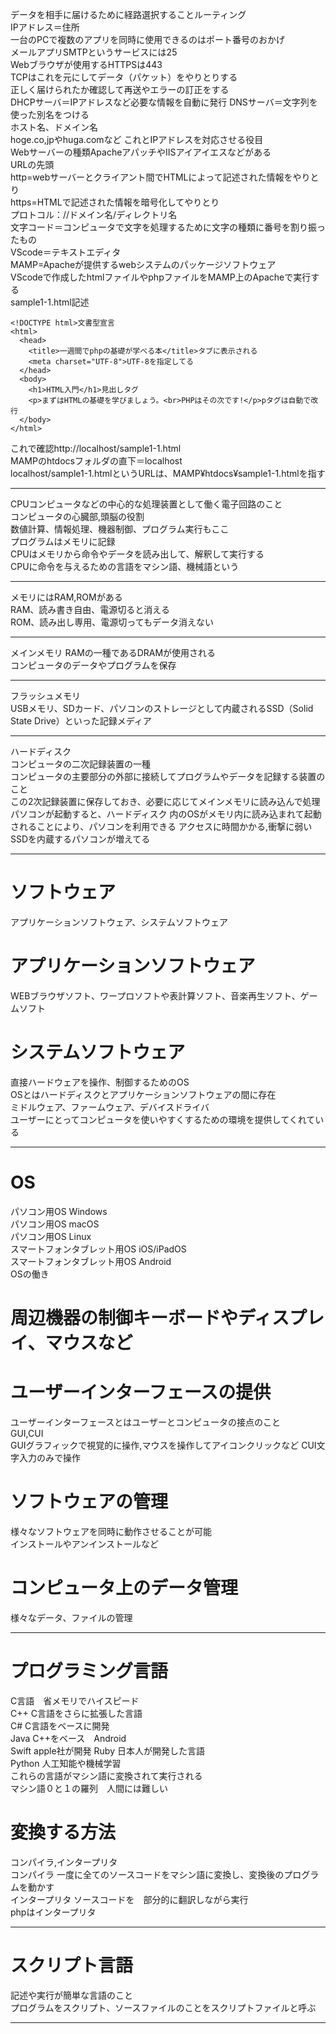 データを相手に届けるために経路選択することルーティング  
IPアドレス＝住所  
一台のPCで複数のアプリを同時に使用できるのはポート番号のおかげ  
メールアプリSMTPというサービスには25  
Webブラウザが使用するHTTPSは443  
TCPはこれを元にしてデータ（パケット）をやりとりする   
正しく届けられたか確認して再送やエラーの訂正をする  
DHCPサーバ＝IPアドレスなど必要な情報を自動に発行 
DNSサーバ＝文字列を使った別名をつける  
ホスト名、ドメイン名  
hoge.co,jpやhuga.comなど 
これとIPアドレスを対応させる役目  
Webサーバーの種類ApacheアパッチやIISアイアイエスなどがある  
URLの先頭  
http=webサーバーとクライアント間でHTMLによって記述された情報をやりとり  
https=HTMLで記述された情報を暗号化してやりとり  
プロトコル：//ドメイン名/ディレクトリ名  
文字コード＝コンピュータで文字を処理するために文字の種類に番号を割り振ったもの  
VScode＝テキストエディタ  
MAMP=Apacheが提供するwebシステムのパッケージソフトウェア  
VScodeで作成したhtmlファイルやphpファイルをMAMP上のApacheで実行する  
sample1-1.html記述  
```
<!DOCTYPE html>文書型宣言
<html>
  <head>
    <title>一週間でphpの基礎が学べる本</title>タブに表示される
    <meta charset="UTF-8">UTF-8を指定してる
  </head>
  <body>
    <h1>HTML入門</h1>見出しタグ
    <p>まずはHTMLの基礎を学びましょう。<br>PHPはその次です!</p>pタグは自動で改行
  </body>
</html>
```
これで確認http://localhost/sample1-1.html  
MAMPのhtdocsフォルダの直下＝localhost  
localhost/sample1-1.htmlというURLは、MAMP¥htdocs¥sample1-1.htmlを指す  
***
CPUコンピュータなどの中心的な処理装置として働く電子回路のこと  
コンピュータの心臓部,頭脳の役割  
数値計算、情報処理、機器制御、プログラム実行もここ  
プログラムはメモリに記録  
CPUはメモリから命令やデータを読み出して、解釈して実行する  
CPUに命令を与えるための言語をマシン語、機械語という  
***
メモリにはRAM,ROMがある  
RAM、読み書き自由、電源切ると消える  
ROM、読み出し専用、電源切ってもデータ消えない  
***
メインメモリ
RAMの一種であるDRAMが使用される  
コンピュータのデータやプログラムを保存  
***
フラッシュメモリ  
USBメモリ、SDカード、パソコンのストレージとして内蔵されるSSD（Solid State Drive）といった記録メディア  
***
ハードディスク  
コンピュータの二次記録装置の一種  
コンピュータの主要部分の外部に接続してプログラムやデータを記録する装置のこと  
この2次記録装置に保存しておき、必要に応じてメインメモリに読み込んで処理  
パソコンが起動すると、ハードディスク 内のOSがメモリ内に読み込まれて起動されることにより、パソコンを利用できる 
アクセスに時間かかる,衝撃に弱い  
SSDを内蔵するパソコンが増えてる  
***
# ソフトウェア  
アプリケーションソフトウェア、システムソフトウェア  
# アプリケーションソフトウェア  
WEBブラウザソフト、ワープロソフトや表計算ソフト、音楽再生ソフト、ゲームソフト  
# システムソフトウェア  
直接ハードウェアを操作、制御するためのOS  
OSとはハードディスクとアプリケーションソフトウェアの間に存在  
ミドルウェア、ファームウェア、デバイスドライバ  
ユーザーにとってコンピュータを使いやすくするための環境を提供してくれている  
***
# OS  
パソコン用OS Windows  
パソコン用OS macOS  
パソコン用OS Linux    
スマートフォンタブレット用OS iOS/iPadOS  
スマートフォンタブレット用OS Android  
OSの働き  
# 周辺機器の制御キーボードやディスプレイ、マウスなど  
# ユーザーインターフェースの提供  
ユーザーインターフェースとはユーザーとコンピュータの接点のこと  
GUI,CUI  
GUIグラフィックで視覚的に操作,マウスを操作してアイコンクリックなど
CUI文字入力のみで操作  
# ソフトウェアの管理  
様々なソフトウェアを同時に動作させることが可能  
インストールやアンインストールなど  
# コンピュータ上のデータ管理  
様々なデータ、ファイルの管理  
***
# プログラミング言語  
C言語　省メモリでハイスピード  
C++ C言語をさらに拡張した言語  
C# C言語をベースに開発  
Java C++をベース　Android  
Swift apple社が開発
Ruby 日本人が開発した言語  
Python 人工知能や機械学習  
これらの言語がマシン語に変換されて実行される  
マシン語０と１の羅列　人間には難しい  
# 変換する方法  
コンパイラ,インタープリタ  
コンパイラ 一度に全てのソースコードをマシン語に変換し、変換後のプログラムを動かす  
インタープリタ ソースコードを　部分的に翻訳しながら実行   
phpはインタープリタ  
***
# スクリプト言語  
記述や実行が簡単な言語のこと  
プログラムをスクリプト、ソースファイルのことをスクリプトファイルと呼ぶ  
***



